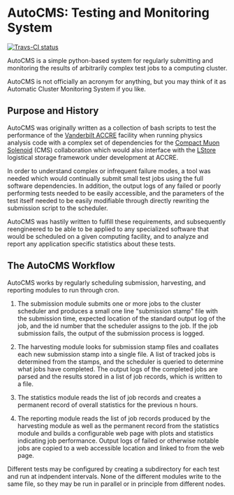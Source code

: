 # AutoCMS: Testing and Monitoring System

[![Travs-CI status](https://travis-ci.org/appeltel/AutoCMS.png)](https://travis-ci.org/appeltel/AutoCMS)

AutoCMS is a simple python-based system for regularly submitting 
and monitoring the results of arbitrarily complex test jobs to a computing
cluster. 

AutoCMS is not officially an acronym for anything, but you may think of it 
as Automatic Cluster Monitoring System if you like. 

## Purpose and History

AutoCMS was originally written as a collection of bash scripts to test 
the performance of the 
[Vanderbilt ACCRE](http://www.accre.vanderbilt.edu/) facility
when running physics analysis code with a complex set of dependencies 
for the [Compact Muon Solenoid](http://cms.web.cern.ch/) (CMS) collaboration
which would also interface with the [LStore](http://www.lstore.org/)
logistical storage framework under development at ACCRE.

In order to understand complex or infrequent failure modes, a tool was 
needed which would continually submit small test jobs using the 
full software dependencies. In addition, the output logs of any failed 
or poorly performing tests needed to be easily accessible, and the 
parameters of the test itself needed to be easily modifiable through 
directly rewriting the submission script to the scheduler.

AutoCMS was hastily written to fulfill these requirements, and subsequently 
reengineered to be able to be applied to any specialized software that 
would be scheduled on a given computing facility, and to analyze and 
report any application specific statistics about these tests.

## The AutoCMS Workflow

AutoCMS works by regularly scheduling submission, harvesting, and reporting
modules to run through cron.

1. The submission module submits one or more jobs to the cluster scheduler
and produces a small one line "submission stamp" file with the submission
time, expected location of the standard output log of the job, and the 
id number that the scheduler assigns to the job. If the job submission fails,
the output of the submission process is logged.

2. The harvesting module looks for submission stamp files and coallates 
each new submission stamp into a single file. A list of tracked jobs is 
determined from the stamps, and the scheduler is queried to determine 
what jobs have completed. The output logs of the completed jobs are parsed
and the results stored in a list of job records, which is written to 
a file. 

3. The statistics module reads the list of job records and 
creates a permanent record of overall statistics for the previous 
n hours.
 
4. The reporting module reads the list of job records produced by the 
harvesting module as well as the permanent record from the statistics 
module and builds a configurable web page with plots and 
statistics indicating job performance. Output logs of failed or otherwise
notable jobs are copied to a web accessible location and linked to 
from the web page.

Different tests may be configured by creating a subdirectory for each test
and run at indpendent intervals. None of the different 
modules write to the same file, so they may be run in parallel or in 
principle from different nodes.

 
